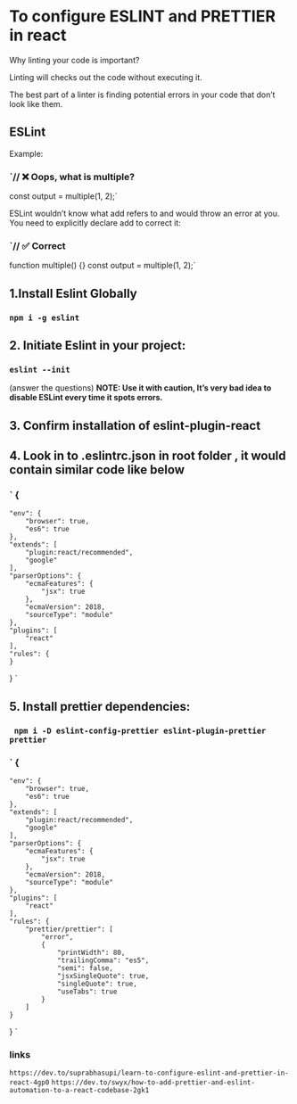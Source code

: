 # To configure ESLINT and PRETTIER in react

Why linting your code is important?

Linting will checks out the code without executing it.

The best part of a linter is finding potential errors in your code that don’t look like them.

## ESLint

Example:

### `// ❌ Oops, what is multiple?
const output = multiple(1, 2);`

ESLint wouldn’t know what add refers to and would throw an error at you. You need to explicitly declare add to correct it:

### `// ✅ Correct
function multiple() {}
const output = multiple(1, 2);`


## 1.Install Eslint Globally

### `npm i -g eslint`

## 2. Initiate Eslint in your project:


### `eslint --init`
(answer the questions)
**NOTE: Use it with caution, It’s very bad idea to disable ESLint every time it spots errors.**

## 3. Confirm installation of eslint-plugin-react


## 4. Look in to .eslintrc.json in root folder , it would contain similar code like below
### ` {
    "env": {
        "browser": true,
        "es6": true
    },
    "extends": [
        "plugin:react/recommended",
        "google"
    ],
    "parserOptions": {
        "ecmaFeatures": {
            "jsx": true
        },
        "ecmaVersion": 2018,
        "sourceType": "module"
    },
    "plugins": [
        "react"
    ],
    "rules": {
    }
} `

## 5. Install prettier dependencies:
### ` npm i -D eslint-config-prettier eslint-plugin-prettier prettier`


### ` {
    "env": {
        "browser": true,
        "es6": true
    },
    "extends": [
        "plugin:react/recommended",
        "google"
    ],
    "parserOptions": {
        "ecmaFeatures": {
            "jsx": true
        },
        "ecmaVersion": 2018,
        "sourceType": "module"
    },
    "plugins": [
        "react"
    ],
    "rules": {
        "prettier/prettier": [
            "error",
            {
                "printWidth": 80,
                "trailingComma": "es5",
                "semi": false,
                "jsxSingleQuote": true,
                "singleQuote": true,
                "useTabs": true
            }
        ]
    }
} `



### links 
` https://dev.to/suprabhasupi/learn-to-configure-eslint-and-prettier-in-react-4gp0 `
` https://dev.to/swyx/how-to-add-prettier-and-eslint-automation-to-a-react-codebase-2gk1 `
